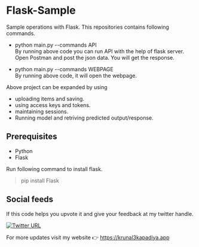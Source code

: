 # Flask-Sample
Sample operations with Flask. This repositories contains following commands.
- python main.py --commands API<br>
By running above code you can run API with the help of flask server. Open Postman and post the json data. You will get the response.

- python main.py --commands WEBPAGE<br>
By running above code, it will open the webpage.

Above project can be expanded by using 
- uploading items and saving.
- using access keys and tokens.
- maintaining sessions.
- Running model and retriving predicted output/response.


## Prerequisites
- Python
- Flask

Run following command to install flask.
> pip install Flask

## Social feeds
If this code helps you upvote it and give your feedback at my twitter handle.

[![Twitter URL](https://img.shields.io/badge/Twitter-@krunal3kapadiya-blue.svg?style=for-the-badge)](https://twitter.com/krunal3kapadiya)

For more updates visit my website :point_right: https://krunal3kapadiya.app


